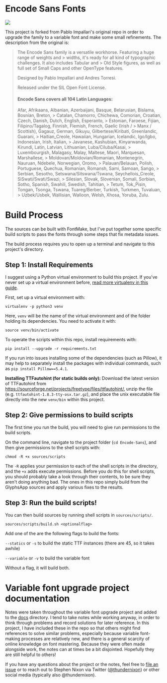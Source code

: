 Encode Sans Fonts
=================

![](sample.png)

This project is forked from Pablo Impallari's original repo in order to upgrade the family to a variable font and make some small refinements. The description from the original is:

> The Encode Sans family is a versatile workhorse. Featuring a huge range of weights and > widths, it's ready for all kind of typographic challenges. It also includes Tabular and > Old Style figures, as well as full set of Small Caps and other OpenType features.
> 
> Designed by Pablo Impallari and Andres Torresi.
> 
> Released under the SIL Open Font License.
> 
> #### Encode Sans covers all 104 Latin Languages:
> 
> Afar, Afrikaans, Albanian, Azerbaijani, Basque, Belarusian, Bislama, Bosnian, Breton, > Catalan, Chamorro, Chichewa, Comorian, Croatian, Czech, Danish, Dutch, English, Esperanto, > Estonian, Faroese, Fijian, Filipino/Tagalog, Finnish, Flemish, French, Gaelic (Irish / > Manx / Scottish), Gagauz, German, Gikuyu, Gilbertese/Kiribati, Greenlandic, Guarani, > Haitian_Creole, Hawaiian, Hungarian, Icelandic, Igo/Igbo, Indonesian, Irish, Italian, > Javanese, Kashubian, Kinyarwanda, Kirundi, Latin, Latvian, Lithuanian, Luba/Ciluba/Kasai, > Luxembourgish, Malagasy, Malay, Maltese, Maori, Marquesan, Marshallese, > Moldovan/Moldovian/Romanian, Montenegrin, Nauruan, Ndebele, Norwegian, Oromo, > Palauan/Belauan, Polish, Portuguese, Quechua, Romanian, Romansh, Sami, Samoan, Sango, > Serbian, Sesotho, Setswana/Sitswana/Tswana, Seychellois_Creole, SiSwati/Swati/Swazi, > Silesian, Slovak, Slovenian, Somali, Sorbian, Sotho, Spanish, Swahili, Swedish, Tahitian, > Tetum, Tok_Pisin, Tongan, Tsonga, Tswana, Tuareg/Berber, Turkish, Turkmen, Tuvaluan, > Uzbek/Usbek, Wallisian, Walloon, Welsh, Xhosa, Yoruba, Zulu.
 
# Build Process

The sources can be built with FontMake, but I've put together some specific build scripts to pass the fonts through some steps that fix metadata issues.

The build process requires you to open up a terminal and navigate to this project's directory.

## Step 1: Install Requirements

I suggest using a Python virtual environment to build this project. If you've never set up a virtual environment before, [read more virtualenv in this guide](https://medium.com/python-pandemonium/better-python-dependency-and-package-management-b5d8ea29dff1).

First, set up a virtual environment with:

```
virtualenv -p python3 venv
```

Here, `venv` will be the name of the virtual environment and of the folder holding its dependencies. You need to activate it with:

```
source venv/bin/activate
```

To operate the scripts within this repo, install requirements with:

```
pip install --upgrade -r requirements.txt
```

If you run into issues installing some of the dependencies (such as Pillow), it may help to separately install the packages with individual commands, such as `pip install Pillow==5.4.1`.

**Installing TTFautohint (for static builds only):** Download the latest version of TTFautohint from https://sourceforge.net/projects/freetype/files/ttfautohint/, unzip the file (e.g. `ttfautohint-1.8.3-tty-osx.tar.gz`), and place the unix executable file directly into the new `venv/bin` within this project.


## Step 2: Give permissions to build scripts

The first time you run the build, you will need to give run permissions to the build scripts.

On the command line, navigate to the project folder (`cd Encode-Sans`), and then give permissions to the shell scripts with:

```
chmod -R +x sources/scripts
```

The `-R` applies your permission to each of the shell scripts in the directory, and the `+x` adds execute permissions. Before you do this for shell scripts, you should probably take a look through their contents, to be sure they aren't doing anything bad. The ones in this repo simply build from the GlyphsApp sources and apply various fixes to the results.

## Step 3: Run the build scripts!

You can then build sources by running shell scripts in `sources/scripts/`.

```
sources/scripts/build.sh <optionalflag>
```

Add one of the are the following flags to build the fonts:

`--statics` or `-s` to build the static TTF instances (there are 45, so it takes awhile)

`--variable` or `-v` to build the variable font

Without a flag, it will build both.

# Variable font upgrade project documentation

Notes were taken throughout the variable font upgrade project and added to the [docs](/docs) directory. I tend to take notes while working anyway, in order to think through problems and record solutions for later reference. In this project, I have included these in the repo so that others might find references to solve similar problems, especially because variable font-making processes are relatively new, and there is a general scarcity of online knowledge on font mastering. Because they were often made alongside work, the notes can at times be a bit disjointed. Hopefully they are still helpful to others! 

If you have any questions about the project or the notes, feel free to [file an issue](/issues) or to reach out to Stephen Nixon via Twitter ([@thundernixon](https://twitter.com/thundernixon)) or other social media (typically also @thundernixon).

